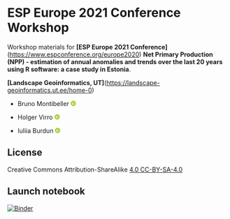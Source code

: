 # ESP Europe 2021 Conference Workshop

Workshop materials for **[ESP Europe 2021 Conference]**(https://www.espconference.org/europe2020) **Net Primary Production (NPP) - estimation of annual anomalies and trends over the last 20 years using R software: a case study in Estonia**.

**[Landscape Geoinformatics, UT]**(https://landscape-geoinformatics.ut.ee/home-0)

- Bruno Montibeller <a href="https://orcid.org/0000-0002-5250-8450"><img src="orcid_icon.png" width="12px" height="12px" /></a>

- Holger Virro <a href="https://orcid.org/0000-0001-6110-5453"><img src="orcid_icon.png" width="12px" height="12px" /></a>

- Iuliia Burdun <a href="https://orcid.org/0000-0002-1436-2550"><img src="orcid_icon.png" width="12px" height="12px" /></a>

## License
Creative Commons Attribution-ShareAlike [4.0 CC-BY-SA-4.0](https://creativecommons.org/licenses/by-sa/4.0/)

## Launch notebook
[![Binder](https://mybinder.org/badge_logo.svg)](https://mybinder.org/v2/gh/LandscapeGeoinformatics/ESP2021_workshop/HEAD?filepath=workshop.ipynb)
